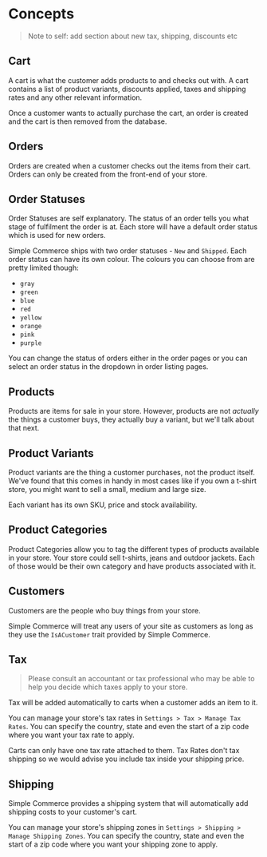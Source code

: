 # Concepts

> Note to self: add section about new tax, shipping, discounts etc

## Cart

A cart is what the customer adds products to and checks out with. A cart contains a list of product variants, discounts applied, taxes and shipping rates and any other relevant information.

Once a customer wants to actually purchase the cart, an order is created and the cart is then removed from the database.

## Orders

Orders are created when a customer checks out the items from their cart. Orders can only be created from the front-end of your store.

## Order Statuses

Order Statuses are self explanatory. The status of an order tells you what stage of fulfilment the order is at. Each store will have a default order status which is used for new orders.

Simple Commerce ships with two order statuses - `New` and `Shipped`. Each order status can have its own colour. The colours you can choose from are pretty limited though:

* `gray`
* `green`
* `blue`
* `red`
* `yellow`
* `orange`
* `pink`
* `purple`

You can change the status of orders either in the order pages or you can select an order status in the dropdown in order listing pages.

## Products

Products are items for sale in your store. However, products are not *actually* the things a customer buys, they actually buy a variant, but we'll talk about that next.

## Product Variants

Product variants are the thing a customer purchases, not the product itself. We've found that this comes in handy in most cases like if you own a t-shirt store, you might want to sell a small, medium and large size.

Each variant has its own SKU, price and stock availability.

## Product Categories

Product Categories allow you to tag the different types of products available in your store. Your store could sell t-shirts, jeans and outdoor jackets. Each of those would be their own category and have products associated with it.

## Customers

Customers are the people who buy things from your store. 

Simple Commerce will treat any users of your site as customers as long as they use the `IsACustomer` trait provided by Simple Commerce.

## Tax

> Please consult an accountant or tax professional who may be able to help you decide which taxes apply to your store.

Tax will be added automatically to carts when a customer adds an item to it. 

You can manage your store's tax rates in `Settings > Tax > Manage Tax Rates`. You can specify the country, state and even the start of a zip code where you want your tax rate to apply.

Carts can only have one tax rate attached to them. Tax Rates don't tax shipping so we would advise you include tax inside your shipping price.

## Shipping

Simple Commerce provides a shipping system that will automatically add shipping costs to your customer's cart.

You can manage your store's shipping zones in `Settings > Shipping > Manage Shipping Zones`. You can specify the country, state and even the start of a zip code where you want your shipping zone to apply.
